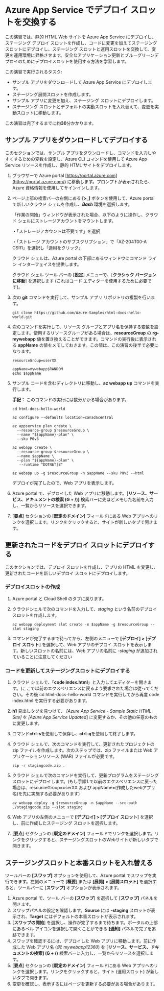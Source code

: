 # Azure App Service でデプロイ スロットを交換する



この演習では、静的 HTML Web サイトを Azure App Service にデプロイし、ステージング デプロイ スロットを作成し、コードに変更を加えてステージング スロットにデプロイし、ステージング スロットと運用スロットを交換して、変更を運用環境に昇格させます。安全なアプリケーション更新とブルーグリーンデプロイのためにデプロイスロットを使用する方法を学習します。

この演習で実行されるタスク:

- サンプル アプリをダウンロードして Azure App Service にデプロイします。
- ステージング展開スロットを作成します。
- サンプル アプリに変更を加え、ステージング スロットにデプロイします。
- ステージング スロットとデフォルトの実動スロットを入れ替えて、変更を実動スロットに移動します。

この演習は完了するまでに約**30**分かかります。



## サンプル アプリをダウンロードしてデプロイする



このセクションでは、サンプル アプリをダウンロードし、コマンドを入力しやすくするための変数を設定し、Azure CLI コマンドを使用して Azure App Service リソースを作成し、静的 HTML サイトをデプロイします。

1. ブラウザーで Azure portal [https://portal.azure.com](https://portal.azure.com/) に移動します。プロンプトが表示されたら、Azure 資格情報を使用してサインインします。

2. ページ上部の検索バーの右側にある **[>_]** ボタンを使用して、Azure portal で新しいクラウド シェルを作成し、***Bash*** 環境を選択します。

   「作業の開始」ウィンドウが表示された場合、以下のように操作し、クラウド シェルにストレージアカウントをマウントします。

   ・「ストレージアカウントは不要です」を選択

   ・「ストレージ アカウントのサブスクリプション」で「AZ-204T00-A CSR1」を選択し「適用をクリック」

   クラウド シェルは、Azure portal の下部にあるウィンドウにコマンド ライン インターフェイスを提供します。

   クラウド シェル ツール バーの [**設定**] メニューで、[**クラシック バージョンに移動**] を選択します (これはコード エディターを使用するために必要です)。

3. 次の **git** コマンドを実行して、サンプル アプリ リポジトリの複製を行います。

   ```
   git clone https://github.com/Azure-Samples/html-docs-hello-world.git
   ```

   

4. 次のコマンドを実行して、リソース グループとアプリ名を保持する変数を設定します。使用するリソースグループがある場合は、**resourceGroup** の **rg-mywebapp** 値を置き換えることができます。コマンドの実行後に表示される **appName** の値をメモしておきます。この値は、この演習の後半で必要になります。

   ```
   resourceGroup=userXX
   
   appName=mywebapp$RANDOM
   echo $appName
   
   ```

   

5. サンプル コードを含むディレクトリに移動し、**az webapp up** コマンドを実行します。

    **手記：** このコマンドの実行には数分かかる場合があります。

   ```
   cd html-docs-hello-world
   
   az configure --defaults location=canadacentral
   
   az appservice plan create \
     --resource-group $resourceGroup \
     --name "${appName}-plan" \
     --sku P0v3
     
   az webapp create \
     --resource-group $resourceGroup \
     --name $appName \
     --plan "${appName}-plan" \
      --runtime "DOTNET|8"
   
   az webapp up -g $resourceGroup -n $appName --sku P0V3 --html
   ```

   

   デプロイが完了したので、Web アプリを表示します。

6. Azure portal で、デプロイした Web アプリに移動します。**[リソース、サービス、ドキュメントの検索 (G + /)]** 検索バーに先ほどメモした名前を入力し、一覧からリソースを選択できます。

7. [**要点**] セクションの [**既定のドメイン]** フィールドにある Web アプリへのリンクを選択します。リンクをクリックすると、サイトが新しいタブで開きます。



## 更新されたコードをデプロイ スロットにデプロイする



このセクションでは、デプロイ スロットを作成し、アプリの HTML を変更し、更新されたコードを新しいデプロイ スロットにデプロイします。

### デプロイスロットの作成

1. Azure portal と Cloud Shell のタブに戻ります。

2. クラウドシェルで次のコマンドを入力して、*staging* という名前のデプロイスロットを作成します。

   ```
   az webapp deployment slot create -n $appName -g $resourceGroup --slot staging
   ```

   

3. コマンドが完了するまで待ってから、左側のメニューで **[デプロイ] > [デプロイ スロット**] を選択して、Web アプリのデプロイ スロットを表示します。新しいスロットの名前には、Web アプリの名前に *-staging* が追加されていることに注意してください



### コードを更新してステージングスロットにデプロイする



1. クラウド シェルで、「**code index.html**」と入力してエディターを開きます。(ここで以前のエクスペリエンスに戻るよう要求された場合は従ってください。その後  cd html-docs-hello-world コマンドを実行してから再度 code index.html を実行する必要があります。

2. **h1** 見出しタグを見つけて、 *[Azure App Service - Sample Static HTML Site]* を *[Azure App Service Updated*] に変更するか、その他の任意のものに変更します。

3. コマンド**ctrl-s**を使用して保存し、**ctrl-q**を使用して終了します。

4. クラウド シェルで、次のコマンドを実行して、更新されたプロジェクトの zip ファイルを作成します。次のステップでは、zip ファイルまたは Web アプリケーションリソース (WAR) ファイルが必要です。

   ```
   zip -r stagingcode.zip .
   ```

   

5. クラウド シェルで次のコマンドを実行して、更新プログラムをステージング スロットにデプロイします。(もし手順1.で以前のエクスペリエンスに戻った場合は、resourceGroup=userXX および appName=(作成したwebアプリ名)を先に実施する必要があります)

   ```
   az webapp deploy -g $resourceGroup -n $appName --src-path ./stagingcode.zip --slot staging
   ```

   

6. Web アプリの左側のメニューで **[デプロイ] > [デプロイ スロット**] を選択し、前に作成したステージング スロットを選択します。

7. [**要点**] セクションの [**既定のドメイン]** フィールドでリンクを選択します。リンクをクリックすると、ステージングスロットのWebサイトが新しいタブで開きます。

## ステージングスロットと本番スロットを入れ替える



ツールバーの **[スワップ]** オプションを使用して、Azure portal でスワップを実行できます。左側のメニューで [**概要**] または **[展開] > [展開スロット]** を選択すると、ツールバーに [**スワップ]** オプションが表示されます。

1. Azure portal で、ツール バーの **[スワップ**] を選択して [**スワップ]** パネルを開きます。
2. スワップパネルの設定を確認します。**Source** には **-staging** スロットが表示され、**Target** にはデフォルトの本番スロットが表示されます。
3. [**スワップの開始**] を選択し、操作が完了するまで待ちます。ポータルの上部にあるベル アイコンを選択して開くことができる **[通知]** パネルで完了を追跡できます。
4. スワップを確認するには、デプロイした Web アプリに移動します。前に作成した Web アプリ名 (*例: mywebapp12360*) を [**リソース、サービス、ドキュメントの検索] (G + /)** 検索バーに入力し、一覧からリソースを選択します。
5. [**要点**] セクションの **[既定のドメイン]** フィールドにある Web アプリへのリンクを選択します。リンクをクリックすると、サイト (運用スロット) が新しいタブで開きます。
6. 変更を確認し、表示するにはページを更新する必要がある場合があります。

